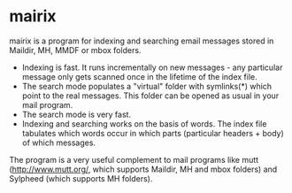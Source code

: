 

# mairix
mairix is a program for indexing and searching email messages stored in Maildir, MH, MMDF or mbox folders.
* Indexing is fast.  It runs incrementally on new messages - any particular message only gets scanned once in the lifetime of the index file.
* The search mode populates a "virtual" folder with symlinks(*) which point to the real messages.  This folder can be opened as usual in your mail program.
* The search mode is very fast.
* Indexing and searching works on the basis of words.  The index file tabulates which words occur in which parts (particular headers + body) of which messages.
  
The program is a very useful complement to mail programs like mutt (http://www.mutt.org/, which supports Maildir, MH and mbox folders) and Sylpheed (which supports MH folders).